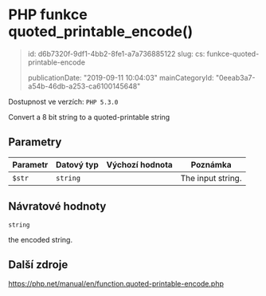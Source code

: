 PHP funkce quoted_printable_encode()
====================================

> id: d6b7320f-9df1-4bb2-8fe1-a7a736885122
> slug:
> 	cs: funkce-quoted-printable-encode
> 
> publicationDate: "2019-09-11 10:04:03"
> mainCategoryId: "0eeab3a7-a54b-46db-a253-ca6100145648"

Dostupnost ve verzích: `PHP 5.3.0`

Convert a 8 bit string to a quoted-printable string


Parametry
--------------

| Parametr | Datový typ | Výchozí hodnota | Poznámka |
|-----|-----|-----|-----|
| `$str` | `string` |  | The input string. |


Návratové hodnoty
----------------

`string`

the encoded string.

Další zdroje
------------

https://php.net/manual/en/function.quoted-printable-encode.php
